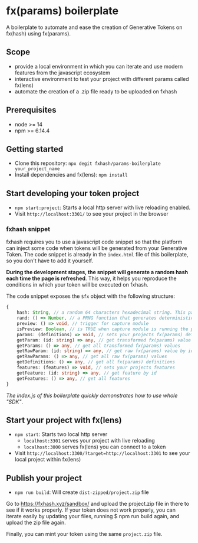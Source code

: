 # fx(params) boilerplate

A boilerplate to automate and ease the creation of Generative Tokens on fx(hash) using fx(params).

## Scope
- provide a local environment in which you can iterate and use modern features from the javascript ecosystem
- interactive environment to test your project with different params called fx(lens)
- automate the creation of a .zip file ready to be uploaded on fxhash

## Prerequisites

- node >= 14
- npm >= 6.14.4

## Getting started

- Clone this repository: `npx degit fxhash/params-boilerplate your_project_name`
- Install dependencies and fx(lens): `npm install`

## Start developing your token project

- `npm start:project`: Starts a local http server with live reloading enabled.
- Visit `http://localhost:3301/` to see your project in the browser

### fxhash snippet
fxhash requires you to use a javascript code snippet so that the platform can inject some code when tokens will be generated from your Generative Token. The code snippet is already in the `index.html` file of this boilerplate, so you don't have to add it yourself.

**During the development stages, the snippet will generate a random hash each time the page is refreshed**. This way, it helps you reproduce the conditions in which your token will be executed on fxhash.

The code snippet exposes the `$fx` object with the following structure: 

```typescript
{
	hash: String, // a random 64 characters hexadecimal string. This particular variable will be hardcoded with a static hash when someone mints a token from your GT
	rand: () => Number, // a PRNG function that generates deterministic PRN between 0 and 1. Simply use it instead of Math.random().
	preview: () => void, // trigger for capture module
	isPreview: Boolean, // is TRUE when capture module is running the project
	params: (definitions) => void, // sets your projects fx(params) definitions
	getParam: (id: string) => any, // get transformed fx(params) value by id
	getParams: () => any, // get all transformed fx(params) values
	getRawParam: (id: string) => any, // get raw fx(params) value by id 
	getRawParams: () => any, // get all raw fx(params) values
	getDefinitions: () => any, // get all fx(params) definitions
	features: (features) => void, // sets your projects features
	getFeature: (id: string) => any, // get feature by id
	getFeatures: () => any, // get all features
}
```

*The index.js of this boilerplate quickly demonstrates how to use whole "SDK"*.

## Start your project with fx(lens)

- `npm start`: Starts two local http server
	- `localhost:3301` serves your project with live reloading
	- `localhost:3000` serves fx(lens) you can connect to a token
- Visìt `http://localhost:3300/?target=http://localhost:3301` to see your local project within fx(lens)

## Publish your project

- `npm run build`: Will create `dist-zipped/project.zip` file

Go to https://fxhash.xyz/sandbox/ and upload the project.zip file in there to see if it works properly. If your token does not work properly, you can iterate easily by updating your files, running $ npm run build again, and upload the zip file again.

Finally, you can mint your token using the same `project.zip` file.
